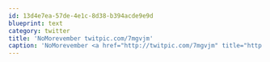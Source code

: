 ```yaml
---
id: 13d4e7ea-57de-4e1c-8d38-b394acde9e9d
blueprint: text
category: twitter
title: 'NoMorevember twitpic.com/7mgvjm'
caption: 'NoMorevember <a href="http://twitpic.com/7mgvjm" title="http://twitpic.com/7mgvjm" class="link link_untco">twitpic.com/7mgvjm</a>'
---
```

